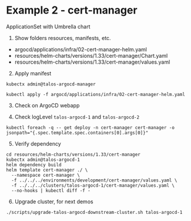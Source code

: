 # Example 2 - cert-manager

ApplicationSet with Umbrella chart


1. Show folders resources, manifests, etc.
  - argocd/applications/infra/02-cert-manager-helm.yaml
  - resources/helm-charts/versions/1.33/cert-manager/Chart.yaml
  - resources/helm-charts/versions/1.33/cert-manager/values.yaml

2. Apply manifest

```shell
kubectx admin@talos-argocd-manager

kubectl apply -f argocd/applications/infra/02-cert-manager-helm.yaml
```

3. Check on ArgoCD webapp

4. Check logLevel `talos-argocd-1` and `talos-argocd-2`

```shell
kubectl foreach -q -- get deploy -n cert-manager cert-manager -o jsonpath="{.spec.template.spec.containers[0].args[0]}"
```

5. Verify dependency

```shell
cd resources/helm-charts/versions/1.33/cert-manager
kubectx admin@talos-argocd-1
helm dependency build
helm template cert-manager ./ \
  --namespace cert-manager \
  -f ../../../environments/development/cert-manager/values.yaml \
  -f ../../../clusters/talos-argocd-1/cert-manager/values.yaml \
  --no-hooks | kubectl diff -f -
```


6. Upgrade cluster, for next demos

```
./scripts/upgrade-talos-argocd-downstream-cluster.sh talos-argocd-1
```